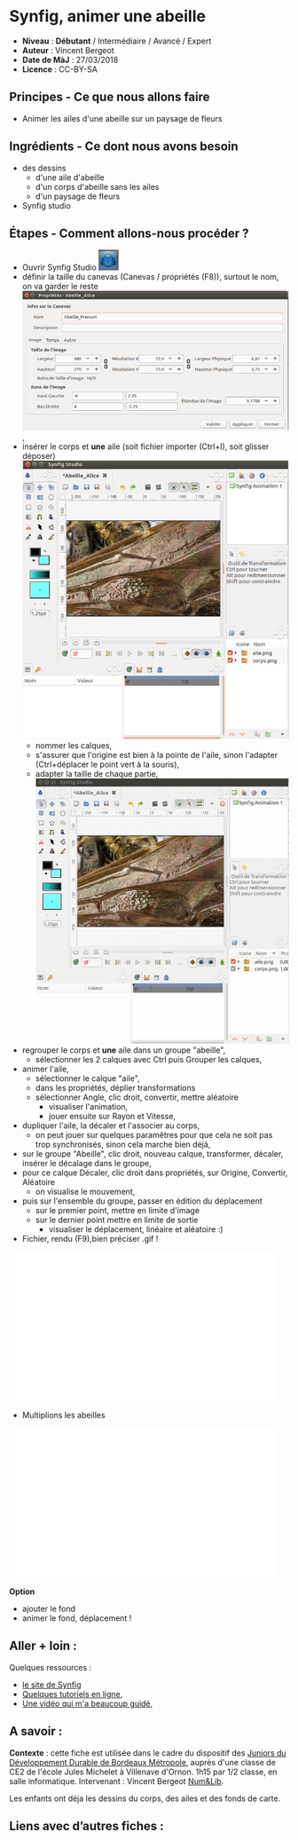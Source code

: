 # Synfig, animer une abeille

- **Niveau** : **Débutant** / Intermédiaire / Avancé / Expert
- **Auteur** : Vincent Bergeot
- **Date de MàJ** : 27/03/2018
- **Licence** : CC-BY-SA

## Principes - Ce que nous allons faire

- Animer les ailes d'une abeille sur un paysage de fleurs

## Ingrédients - Ce dont nous avons besoin

- des dessins
    - d'une aile d'abeille
    - d'un corps d'abeille sans les ailes
    - d'un paysage de fleurs
- Synfig studio

## Étapes - Comment allons-nous procéder ?

- Ouvrir Synfig Studio ![](medias/jdd-synfig/01.png)
- définir la taille du canevas (Canevas / propriétés (F8)), surtout le nom, on va garder le reste![](medias/jdd-synfig/02.png),
- insérer le corps et **une** aile (soit fichier importer (Ctrl+I), soit glisser déposer) ![](medias/jdd-synfig/03.png)
    - nommer les calques,
    - s'assurer que l'origine est bien à la pointe de l'aile, sinon l'adapter (Ctrl+déplacer le point vert à la souris),
    - adapter la taille de chaque partie,![](medias/jdd-synfig/01.gif)
- regrouper le corps et **une** aile dans un groupe "abeille",
    - sélectionner les 2 calques avec Ctrl puis Grouper les calques,
- animer l'aile,
    - sélectionner le calque "aile",
    - dans les propriétés, déplier transformations
    - sélectionner Angle, clic droit, convertir, mettre aléatoire
        - visualiser l'animation, 
        - jouer ensuite sur Rayon et Vitesse,
- dupliquer l'aile, la décaler et l'associer au corps,
    - on peut jouer sur quelques paramêtres pour que cela ne soit pas trop synchronisés, sinon cela marche bien déjà,
- sur le groupe "Abeille", clic droit, nouveau calque, transformer, décaler, insérer le décalage dans le groupe,
- pour ce calque Décaler, clic droit dans propriétés, sur Origine, Convertir, Aléatoire
    - on visualise le mouvement,
- puis sur l'ensemble du groupe, passer en édition du déplacement
    - sur le premier point, mettre en limite d'image
    - sur le dernier point mettre en limite de sortie
        - visualiser le déplacement, linéaire et aléatoire :)
- Fichier, rendu (F9),bien préciser .gif !

![](medias/jdd-synfig/abeille-prenom.gif)

- Multiplions les abeilles

![](medias/jdd-synfig/abeilleS-prenom.gif)


**Option**

- ajouter le fond
- animer le fond, déplacement !


## Aller + loin : 

Quelques ressources : 

- [le site de Synfig](https://www.synfig.org/)
- [Quelques tutoriels en ligne](https://wiki.synfig.org/Category:Tutorials/fr),
- [Une vidéo qui m'a beaucoup guidé](https://www.youtube.com/watch?annotation_id=annotation_3126018257&feature=iv&src_vid=odlPI6hfnDM&v=WAB6HrOTw0Q),


## A savoir :

**Contexte** : cette fiche est utilisée dans le cadre du dispositif des [Juniors du Développement Durable de Bordeaux Métropole](http://www.juniorsdudd.bordeaux-metropole.fr/), auprès d'une classe de CE2 de l'école Jules Michelet à Villenave d'Ornon. 1h15 par 1/2 classe, en salle informatique. Intervenant : Vincent Bergeot [Num&Lib](https://numetlib.fr).

Les enfants ont déja les dessins du corps, des ailes et des fonds de carte.

## Liens avec d’autres fiches : 

